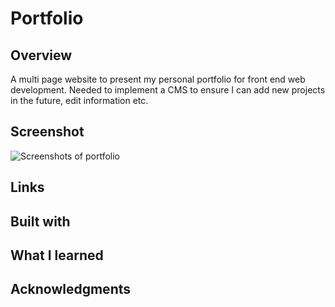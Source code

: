 # Portfolio

## Overview

A multi page website to present my personal portfolio for front end web development. Needed to implement a CMS to ensure I can add new projects in the future, edit information etc.

## Screenshot

![Screenshots of portfolio](https://ibb.co/d7MVgkX)

## Links

## Built with

## What I learned

## Acknowledgments
